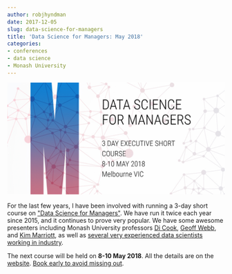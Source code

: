 ```yaml
---
author: robjhyndman
date: 2017-12-05
slug: data-science-for-managers
title: 'Data Science for Managers: May 2018'
categories:
- conferences
- data science
- Monash University
---
```


[![](/img/ds4m.png)](https://www.monash.edu/it/data-science)

For the last few years, I have been involved with running a 3-day short course on ["Data Science for Managers"](https://www.monash.edu/it/data-science). We have run it twice each year since 2015, and it continues to prove very popular. We have some awesome presenters including Monash University professors [Di Cook](http://dicook.org/), [Geoff Webb](http://i.giwebb.com/), and [Kim Marriott](http://users.monash.edu/~marriott/shadowfax/), as well as [several very experienced data scientists working in industry](https://www.monash.edu/it/data-science/speakers).

The next course will be held on **8-10 May 2018**. All the details are on the [website](https://www.monash.edu/it/data-science). [Book early to avoid missing out](https://www.monash.edu/it/data-science/tickets).

